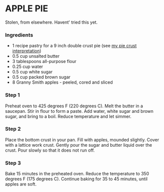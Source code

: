 # APPLE PIE

Stolen, from elsewhere. Havent' tried this yet.

### Ingredients

* 1 recipe pastry for a 9 inch double crust pie (see [my pie crust interpretation](./pie-crust))
* 0.5 cup unsalted butter
* 3 tablespoons all-purpose flour
* 0.25 cup water
* 0.5 cup white sugar
* 0.5 cup packed brown sugar
* 8 Granny Smith apples - peeled, cored and sliced


### Step 1
Preheat oven to 425 degrees F (220 degrees C). Melt the butter in a saucepan. Stir in flour to form a paste. Add water, white sugar and brown sugar, and bring to a boil. Reduce temperature and let simmer.

### Step 2
Place the bottom crust in your pan. Fill with apples, mounded slightly. Cover with a lattice work crust. Gently pour the sugar and butter liquid over the crust. Pour slowly so that it does not run off.

### Step 3
Bake 15 minutes in the preheated oven. Reduce the temperature to 350 degrees F (175 degrees C). Continue baking for 35 to 45 minutes, until apples are soft.